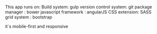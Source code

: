 This app runs on:
Build system: gulp
version control system: git
package manager : bower
javascript framework : angularJS
CSS extension: SASS
grid system : bootstrap

it`s mobile-first and responsive
